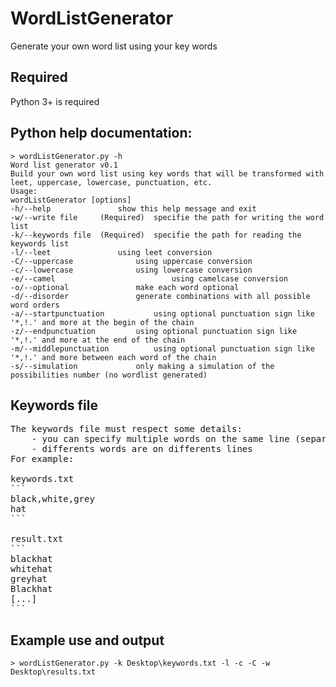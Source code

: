# WordListGenerator

Generate your own word list using your key words

## Required
Python 3+ is required

## Python help documentation:
```
> wordListGenerator.py -h
Word list generator v0.1
Build your own word list using key words that will be transformed with leet, uppercase, lowercase, punctuation, etc.
Usage:
wordListGenerator [options]
-h/--help				show this help message and exit
-w/--write file		(Required)	specifie the path for writing the word list
-k/--keywords file	(Required)	specifie the path for reading the keywords list
-l/--leet				using leet conversion
-C/--uppercase				using uppercase conversion
-c/--lowercase				using lowercase conversion
-e/--camel                  		using camelcase conversion
-o/--optional				make each word optional
-d/--disorder				generate combinations with all possible word orders
-a/--startpunctuation			using optional punctuation sign like '*,!.' and more at the begin of the chain
-z/--endpunctuation			using optional punctuation sign like '*,!.' and more at the end of the chain
-m/--middlepunctuation			using optional punctuation sign like '*,!.' and more between each word of the chain
-s/--simulation				only making a simulation of the possibilities number (no wordlist generated)
```
## Keywords file
<pre>
The keywords file must respect some details:
	- you can specify multiple words on the same line (separated by a ',') for a variant word
	- differents words are on differents lines
For example:

keywords.txt
```
black,white,grey
hat
```

result.txt
```
blackhat
whitehat
greyhat
Blackhat
[...]
```
</pre>
## Example use and output
```
> wordListGenerator.py -k Desktop\keywords.txt -l -c -C -w Desktop\results.txt
```
